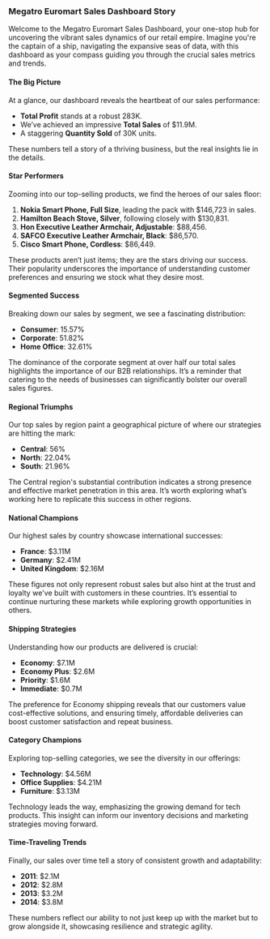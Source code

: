 ### Megatro Euromart Sales Dashboard Story

Welcome to the Megatro Euromart Sales Dashboard, your one-stop hub for uncovering the vibrant sales dynamics of our retail empire. Imagine you're the captain of a ship, navigating the expansive seas of data, with this dashboard as your compass guiding you through the crucial sales metrics and trends.

#### The Big Picture
At a glance, our dashboard reveals the heartbeat of our sales performance:
- **Total Profit** stands at a robust 283K.
- We’ve achieved an impressive **Total Sales** of $11.9M.
- A staggering **Quantity Sold** of 30K units.

These numbers tell a story of a thriving business, but the real insights lie in the details.

#### Star Performers
Zooming into our top-selling products, we find the heroes of our sales floor:
1. **Nokia Smart Phone, Full Size**, leading the pack with $146,723 in sales.
2. **Hamilton Beach Stove, Silver**, following closely with $130,831.
3. **Hon Executive Leather Armchair, Adjustable**: $88,456.
4. **SAFCO Executive Leather Armchair, Black**: $86,570.
5. **Cisco Smart Phone, Cordless**: $86,449.

These products aren’t just items; they are the stars driving our success. Their popularity underscores the importance of understanding customer preferences and ensuring we stock what they desire most.

#### Segmented Success
Breaking down our sales by segment, we see a fascinating distribution:
- **Consumer**: 15.57%
- **Corporate**: 51.82%
- **Home Office**: 32.61%

The dominance of the corporate segment at over half our total sales highlights the importance of our B2B relationships. It’s a reminder that catering to the needs of businesses can significantly bolster our overall sales figures.

#### Regional Triumphs
Our top sales by region paint a geographical picture of where our strategies are hitting the mark:
- **Central**: 56%
- **North**: 22.04%
- **South**: 21.96%

The Central region's substantial contribution indicates a strong presence and effective market penetration in this area. It’s worth exploring what’s working here to replicate this success in other regions.

#### National Champions
Our highest sales by country showcase international successes:
- **France**: $3.11M
- **Germany**: $2.41M
- **United Kingdom**: $2.16M

These figures not only represent robust sales but also hint at the trust and loyalty we've built with customers in these countries. It’s essential to continue nurturing these markets while exploring growth opportunities in others.

#### Shipping Strategies
Understanding how our products are delivered is crucial:
- **Economy**: $7.1M
- **Economy Plus**: $2.6M
- **Priority**: $1.6M
- **Immediate**: $0.7M

The preference for Economy shipping reveals that our customers value cost-effective solutions, and ensuring timely, affordable deliveries can boost customer satisfaction and repeat business.

#### Category Champions
Exploring top-selling categories, we see the diversity in our offerings:
- **Technology**: $4.56M
- **Office Supplies**: $4.21M
- **Furniture**: $3.13M

Technology leads the way, emphasizing the growing demand for tech products. This insight can inform our inventory decisions and marketing strategies moving forward.

#### Time-Traveling Trends
Finally, our sales over time tell a story of consistent growth and adaptability:
- **2011**: $2.1M
- **2012**: $2.8M
- **2013**: $3.2M
- **2014**: $3.8M

These numbers reflect our ability to not just keep up with the market but to grow alongside it, showcasing resilience and strategic agility.
